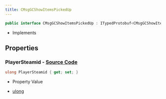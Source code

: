 ```yaml
---
title: CMsgGCShowItemsPickedUp
---
```


```csharp
public interface CMsgGCShowItemsPickedUp : ITypedProtobuf<CMsgGCShowItemsPickedUp>, INativeHandle
```

- Implements

## Properties

### **PlayerSteamid** - [Source Code](https://github.com/swiftly-solution/swiftlys2/blob/main/managed/src/SwiftlyS2.Generated/Protobufs/Interfaces/CMsgGCShowItemsPickedUp.cs#L13)

```csharp
ulong PlayerSteamid { get; set; }
```

- Property Value

- [ulong](https://learn.microsoft.com/dotnet/api/system.uint64)

